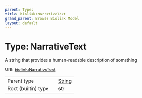 ```yaml
---
parent: Types
title: biolink:NarrativeText
grand_parent: Browse Biolink Model
layout: default
---
```


# Type: NarrativeText


A string that provides a human-readable description of something

URI: [biolink:NarrativeText](https://w3id.org/biolink/vocab/NarrativeText)

|  |  |  |
| --- | --- | --- |
| Parent type | | [String](String.md) |
| Root (builtin) type | | **str** |
